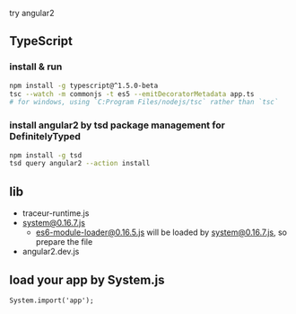 try angular2

## TypeScript
### install & run
```bash
npm install -g typescript@^1.5.0-beta
tsc --watch -m commonjs -t es5 --emitDecoratorMetadata app.ts
# for windows, using `C:Program Files/nodejs/tsc` rather than `tsc` 
```

### install angular2 by tsd package management for DefinitelyTyped
```bash
npm install -g tsd
tsd query angular2 --action install
```

## lib
* traceur-runtime.js
* system@0.16.7.js
    * es6-module-loader@0.16.5.js will be loaded by system@0.16.7.js, so prepare the file
* angular2.dev.js

## load your app by System.js
`System.import('app');`
